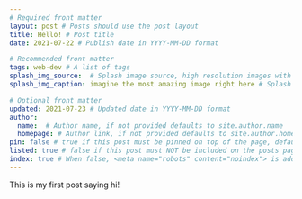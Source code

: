 ```yaml
---
# Required front matter
layout: post # Posts should use the post layout
title: Hello! # Post title
date: 2021-07-22 # Publish date in YYYY-MM-DD format

# Recommended front matter
tags: web-dev # A list of tags
splash_img_source:  # Splash image source, high resolution images with an aspect ratio close to 4:3 recommended
splash_img_caption: imagine the most amazing image right here # Splash image caption

# Optional front matter
updated: 2021-07-23 # Updated date in YYYY-MM-DD format
author: 
  name:  # Author name, if not provided defaults to site.author.name
  homepage: # Author link, if not provided defaults to site.author.homepage
pin: false # true if this post must be pinned on top of the page, default is false.
listed: true # false if this post must NOT be included on the posts page, sitemap, and any of the tag pages, default is true
index: true # When false, <meta name="robots" content="noindex"> is added to the page, default is true
---
```

This is my first post saying hi!